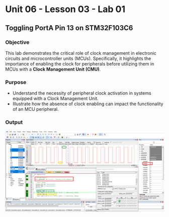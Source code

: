 # Unit 06 - Lesson 03 - Lab 01  
## **Toggling PortA Pin 13 on STM32F103C6**  

### **Objective**  
This lab demonstrates the critical role of clock management in electronic circuits and microcontroller units (MCUs). Specifically, it highlights the importance of enabling the clock for peripherals before utilizing them in MCUs with a **Clock Management Unit (CMU)**.  

### **Purpose**  
- Understand the necessity of peripheral clock activation in systems equipped with a Clock Management Unit.  
- Illustrate how the absence of clock enabling can impact the functionality of an MCU peripheral.  

### **Output**  
![alt text](Out.png)